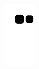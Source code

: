 [![snake gif](https://github.com/radicalise/radicalise/blob/output/github-contribution-grid-snake.svg)
](https://raw.githubusercontent.com/platane/snk/output/github-contribution-grid-snake-dark.svg)
